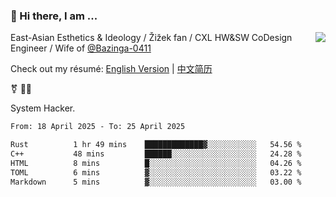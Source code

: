### 👋 Hi there, I am ...

<img align="right" src="https://github-readme-stats.vercel.app/api?username=victoryang00&show_icons=true&icon_color=0366d6&bg_color=ffffff&hide_title=true" />

East-Asian Esthetics & Ideology / Žižek fan / CXL HW&SW CoDesign Engineer / Wife of [@Bazinga-0411](https://bazinga-0411.github.io/)

Check out my résumé: [English Version](http://asplos.dev/) | [中文简历](http://asplos.dev/CN.html)

⚧️ 
🏳️‍⚧️ 

System Hacker.


<!--START_SECTION:waka-->

```txt
From: 18 April 2025 - To: 25 April 2025

Rust          1 hr 49 mins    █████████████▓░░░░░░░░░░░   54.56 %
C++           48 mins         ██████░░░░░░░░░░░░░░░░░░░   24.28 %
HTML          8 mins          █░░░░░░░░░░░░░░░░░░░░░░░░   04.26 %
TOML          6 mins          ▓░░░░░░░░░░░░░░░░░░░░░░░░   03.22 %
Markdown      5 mins          ▓░░░░░░░░░░░░░░░░░░░░░░░░   03.00 %
```

<!--END_SECTION:waka-->
